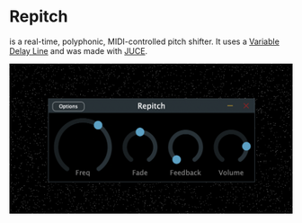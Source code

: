 # Repitch

is a real-time, polyphonic, MIDI-controlled pitch shifter. It uses a [Variable Delay Line](http://msp.ucsd.edu/techniques/latest/book-html/node115.html) and was made with [JUCE](www.juce.com).

![](screenshot.png)
